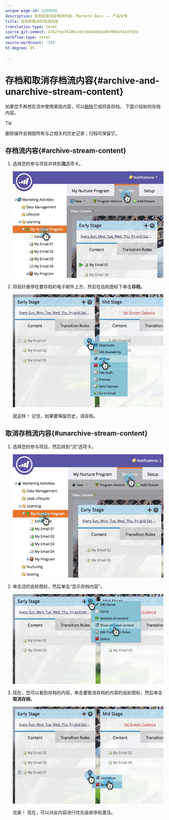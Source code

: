 ```yaml
---
unique-page-id: 2359930
description: 存档和取消存档流内容- Marketo Docs —— 产品文档
title: 存档和取消存档流内容
translation-type: tm+mt
source-git-commit: 47b2fee7d146c3dc558d4bbb10070683f4cdfd3d
workflow-type: tm+mt
source-wordcount: '153'
ht-degree: 0%

---
```



# 存档和取消存档流内容{#archive-and-unarchive-stream-content}

如果您不再想在流中使用某段内容，可以[删除](remove-stream-content.md)它或将其存档。 下面介绍如何存档内容。

>[!TIP]
>
>删除操作会销毁所有与之相关的历史记录；归档可保留它。

## 存档流内容{#archive-stream-content}

1. 选择您的参与项目并转到&#x200B;**流**&#x200B;选项卡。

   ![](assets/cloneasteam-4.jpg)

1. 将指针悬停在要存档的电子邮件上方，然后在齿轮图标下单击&#x200B;**存档**。

   ![](assets/image2014-9-15-17-3a42-3a7.png)

   就这样！ 记住，如果要保留历史，请存档。

## 取消存档流内容{#unarchive-stream-content}

1. 选择您的参与项目，然后转到“流”选项卡。

   ![](assets/image2014-9-15-17-3a42-3a11.png)

1. 单击流的齿轮图标，然后单击“显示存档内容”。

   ![](assets/image2014-9-15-17-3a42-3a15.png)

1. 现在，您可以看到存档的内容，单击要取消存档的内容的齿轮图标，然后单击&#x200B;**取消存档**。

   ![](assets/image2014-9-15-17-3a42-3a24.png)

   完美！ 现在，可以对此内容进行优先级排序和激活。

